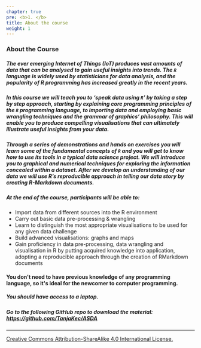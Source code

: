 ```yaml
---
chapter: true
pre: <b>1. </b>
title: About the course
weight: 1
---
```


### About the Course

##### The ever emerging Internet of Things (IoT) produces vast amounts of data that can be analysed to gain useful insights into trends. The `R` language is widely used by statisticians for data analysis, and the popularity of R programming has increased greatly in the recent years.

##### In this course we will teach you to ‘speak data using `R`’ by taking a step by step approach, starting by explaining core programming principles of the `R` programming language, to importing data and employing basic wrangling techniques and the grammar of graphics’ philosophy. This will enable you to produce compelling visualisations that can ultimately illustrate useful insights from your data.

##### Through a series of demonstrations and hands on exercises you will learn some of the fundamental concepts of `R` and you will get to know how to use its tools in a typical data science project. We will introduce you to graphical and numerical techniques for exploring the information concealed within a dataset. After we develop an understanding of our data we will use R’s reproducible approach in telling our data story by creating R-Markdown documents.

##### At the end of the course, participants will be able to:

-	Import data from different sources into the R environment 
-	Carry out basic data pre-processing & wrangling 
-	Learn to distinguish the most appropriate visualisations to be used for any given data challenge
-	Build advanced visualisations: graphs and maps
-	Gain proficiency in data pre-processing, data wrangling and visualisation in R by putting acquired knowledge into application, adopting a reproducible approach through the creation of RMarkdown documents 


#### You don't need to have previous knowledge of any programming language, so it's ideal for the newcomer to computer programming.


##### You should have access to a laptop.


##### Go to the following GitHub repo to download the material: https://github.com/TanjaKec/ASDA


-----------------------------
[Creative Commons Attribution-ShareAlike 4.0 International License.](https://creativecommons.org/licenses/by-sa/4.0/)
